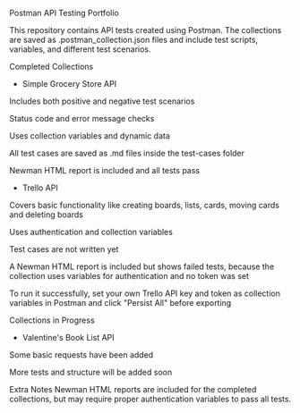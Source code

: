 Postman API Testing Portfolio

This repository contains API tests created using Postman. The collections are saved as .postman_collection.json files and include test scripts, variables, and different test scenarios.

Completed Collections

- Simple Grocery Store API

Includes both positive and negative test scenarios

Status code and error message checks

Uses collection variables and dynamic data

All test cases are saved as .md files inside the test-cases folder

Newman HTML report is included and all tests pass


- Trello API

Covers basic functionality like creating boards, lists, cards, moving cards and deleting boards

Uses authentication and collection variables

Test cases are not written yet

A Newman HTML report is included but shows failed tests, because the collection uses variables for authentication and no token was set

To run it successfully, set your own Trello API key and token as collection variables in Postman and click "Persist All" before exporting


Collections in Progress

- Valentine's Book List API

Some basic requests have been added

More tests and structure will be added soon


Extra Notes
Newman HTML reports are included for the completed collections, but may require proper authentication variables to pass all tests.
